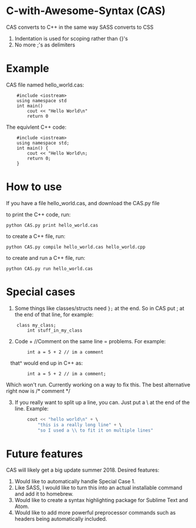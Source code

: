 # C-with-Awesome-Syntax (CAS)
CAS converts to C++ in the same way SASS converts to CSS 

1. Indentation is used for scoping rather than {}'s
2. No more ;'s as delimiters


# Example 

CAS file named hello_world.cas:
```
    #include <iostream>
    using namespace std
    int main()
        cout << "Hello World\n"
        return 0
```
The equivlent C++ code:
```
    #include <iostream>
    using namespace std;
    int main() {
        cout << "Hello World\n;
        return 0;
    }
```

# How to use 
If you have a file hello_world.cas, and download the CAS.py file

to print the C++ code, run:
```
python CAS.py print hello_world.cas
```

to create a C++ file, run:
```
python CAS.py compile hello_world.cas hello_world.cpp
```

to create and run a C++ file, run:
```
python CAS.py run hello_world.cas
```
    
    
    
    
# Special cases 

1. Some things like classes/structs need ```};``` at the end. So in CAS put ; at the end of that line, for example:
```
    class my_class;
        int stuff_in_my_class
```

2. Code + //Comment on the same line = problems. For example:
```
        int a = 5 + 2 // im a comment
```
    that^ would end up in C++ as:
```
        int a = 5 + 2 // im a comment;
```
Which won't run. 
Currently working on a way to fix this. The best alternative right now is /* comment */


3. If you really want to split up a line, you can. Just put a \ at the end of the line. Example:
```C++
        cout << "hello world\n" + \
            "this is a really long line" + \
            "so I used a \\ to fit it on multiple lines"
```

# Future features
CAS will likely get a big update summer 2018.
Desired features:<br>
1. Would like to automatically handle Special Case 1.
2. Like SASS, I would like to turn this into an actual installable command and add it to homebrew.
3. Would like to create a syntax highlighting package for Sublime Text and Atom.
4. Would like to add more powerful preprocessor commands such as headers being automatically included.
